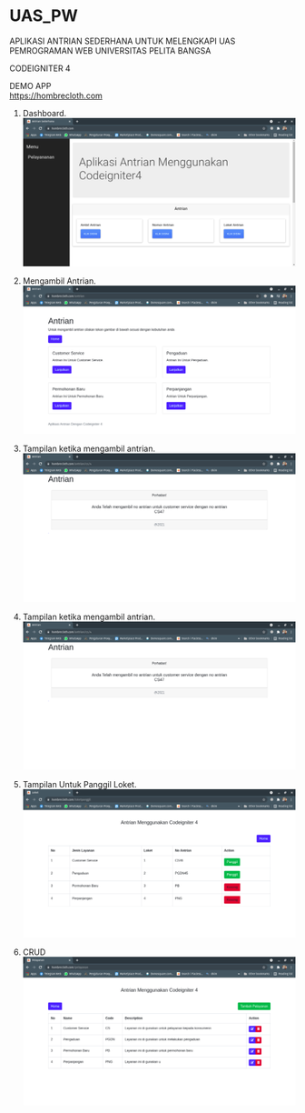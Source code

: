 # UAS_PW  

APLIKASI ANTRIAN SEDERHANA UNTUK MELENGKAPI UAS PEMROGRAMAN WEB
UNIVERSITAS PELITA BANGSA

CODEIGNITER 4

DEMO APP  
https://hombrecloth.com

1. Dashboard.     
   ![gambar1](assets/01.png)  

2. Mengambil Antrian.     
   ![gambar1](assets/02.png) 

3. Tampilan ketika mengambil antrian.     
   ![gambar1](assets/04.png) 

3. Tampilan ketika mengambil antrian.     
   ![gambar1](assets/04.png)

4. Tampilan Untuk Panggil Loket.
   ![gambar1](assets/05.png)

5. CRUD
    ![gambar1](assets/06.png)
